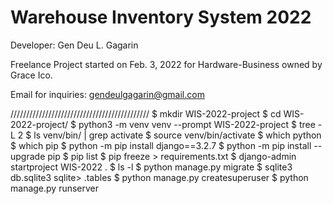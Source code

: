 # Warehouse Inventory System 2022

Developer: Gen Deu L. Gagarin

Freelance Project started on Feb. 3, 2022 for
Hardware-Business owned by Grace Ico.

Email for inquiries: gendeulgagarin@gmail.com



////////////////////////////////////////////
$ mkdir WIS-2022-project
$ cd WIS-2022-project/
$ python3 -m venv venv --prompt WIS-2022-project
$ tree -L 2
$ ls venv/bin/ | grep activate
$ source venv/bin/activate
$ which python
$ which pip
$ python -m pip install django==3.2.7
$ python -m pip install --upgrade pip
$ pip list
$ pip freeze > requirements.txt
$ django-admin startproject WIS-2022 .
$ ls -l
$ python manage.py migrate
$ sqlite3 db.sqlite3
sqlite> .tables
$ python manage.py createsuperuser
$ python manage.py runserver